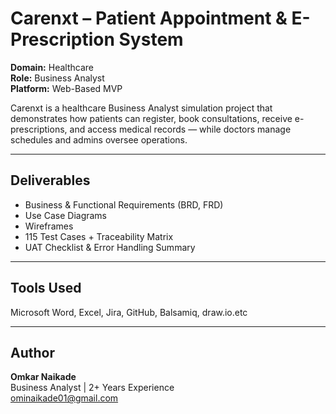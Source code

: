 # Carenxt – Patient Appointment & E-Prescription System

**Domain:** Healthcare  
**Role:** Business Analyst  
**Platform:** Web-Based MVP

Carenxt is a healthcare Business Analyst simulation project that demonstrates how patients can register,
book consultations, receive e-prescriptions, and access medical records — while doctors manage schedules and admins oversee operations.

---

## Deliverables

-  Business & Functional Requirements (BRD, FRD)
-  Use Case Diagrams 
-  Wireframes
-  115 Test Cases + Traceability Matrix
-  UAT Checklist & Error Handling Summary

---

## Tools Used

Microsoft Word, Excel, Jira, GitHub, Balsamiq, draw.io.etc

---

## Author

**Omkar Naikade**  
Business Analyst | 2+ Years Experience  
 ominaikade01@gmail.com
